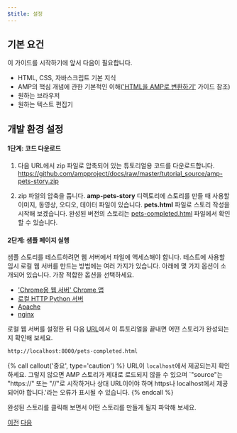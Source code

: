 ```yaml
---
$title: 설정
---
```


## 기본 요건

이 가이드를 시작하기에 앞서 다음이 필요합니다.

- HTML, CSS, 자바스크립트 기본 지식
- AMP의 핵심 개념에 관한 기본적인 이해(['HTML을 AMP로 변환하기'](/ko/docs/fundamentals/converting.html) 가이드 참조)
- 원하는 브라우저
- 원하는 텍스트 편집기

## 개발 환경 설정

#### 1단계: 코드 다운로드

1.  다음 URL에서 zip 파일로 압축되어 있는 튜토리얼용 코드를 다운로드합니다. <a href="https://github.com/ampproject/docs/raw/master/tutorial_source/amp-pets-story.zip">https://github.com/ampproject/docs/raw/master/tutorial_source/amp-pets-story.zip</a>

2. zip 파일의 압축을 풉니다.  **amp-pets-story** 디렉토리에 스토리를 만들 때 사용할 이미지, 동영상, 오디오, 데이터 파일이 있습니다.  **pets.html** 파일로 스토리 작성을 시작해 보겠습니다. 완성된 버전의 스토리는 [pets-completed.html](https://github.com/ampproject/docs/blob/master/tutorial_source/amp-pets-story/pets-completed.html) 파일에서 확인할 수 있습니다.

#### 2단계: 샘플 페이지 실행

샘플 스토리를 테스트하려면 웹 서버에서 파일에 액세스해야 합니다. 테스트에 사용할 임시 로컬 웹 서버를 만드는 방법에는 여러 가지가 있습니다.  아래에 몇 가지 옵션이 소개되어 있습니다. 가장 적합한 옵션을 선택하세요.

- ['Chrome용 웹 서버' Chrome 앱](https://chrome.google.com/webstore/detail/web-server-for-chrome/ofhbbkphhbklhfoeikjpcbhemlocgigb)
- [로컬 HTTP Python 서버](https://developer.mozilla.org/en-US/docs/Learn/Common_questions/set_up_a_local_testing_server#Running_a_simple_local_HTTP_server)
- [Apache](https://httpd.apache.org/docs/2.4/getting-started.html)
- [nginx](http://nginx.org/)

로컬 웹 서버를 설정한 뒤 다음 <a href="http://localhost:8000/pets-completed.html">URL</a>에서 이 튜토리얼을 끝내면 어떤 스토리가 완성되는지 확인해 보세요.

```html
http://localhost:8000/pets-completed.html
```

{% call callout('중요', type='caution') %}
URL이 `localhost`에서 제공되는지 확인하세요. 그렇지 않으면 AMP 스토리가 제대로 로드되지 않을 수 있으며 `"source"는 "https://" 또는 "//"로 시작하거나 상대 URL이어야 하며 https나 localhost에서 제공되어야 합니다.'라는 오류가 표시될 수 있습니다.
{% endcall %}


완성된 스토리를 클릭해 보면서 어떤 스토리를 만들게 될지 파악해 보세요.

<div class="prev-next-buttons">
  <a class="button prev-button" href="/ko/docs/getting_started/visual_story.html"><span class="arrow-prev">이전</span></a>
  <a class="button next-button" href="/ko/docs/getting_started/visual_story/parts_of_story.html"><span class="arrow-next">다음</span></a>
</div>
 
